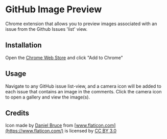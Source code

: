 # GitHub Image Preview
Chrome extension that allows you to preview images associated with an issue from the Github Issues 'list' view.

## Installation
Open the [Chrome Web Store](https://chrome.google.com/webstore/detail/github-image-preview/jkappkhadcobonipjjgfkcmnkpapegma) and click "Add to Chrome"

## Usage
Navigate to any GitHub issue list-view, and a camera icon will be added to each issue that contains an image in the comments. Click the camera icon to open a gallery and view the image(s).

## Credits
Icon made by [Daniel Bruce](https://www.flaticon.com/authors/daniel-bruce) from [www.flaticon.com](https://www.flaticon.com/) is licensed by [CC BY 3.0](http://creativecommons.org/licenses/by/3.0/)

